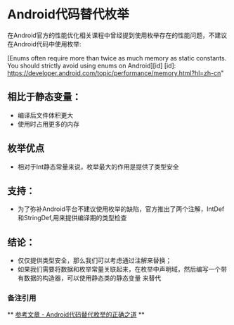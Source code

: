 # Android代码替代枚举

在Android官方的性能优化相关课程中曾经提到使用枚举存在的性能问题，不建议在Android代码中使用枚举:

[Enums often require more than twice as much memory as static constants. You should strictly avoid using enums on Android][id]
[id]: https://developer.android.com/topic/performance/memory.html?hl=zh-cn"

## 相比于静态变量：

* 编译后文件体积更大
* 使用时占用更多的内存


## 枚举优点

* 相对于Int静态常量来说，枚举最大的作用是提供了类型安全


## 支持：

* 为了弥补Android平台不建议使用枚举的缺陷，官方推出了两个注解，IntDef和StringDef,用来提供编译期的类型检查

## 结论：

* 仅仅提供类型安全，那么我们可以考虑通过注解来替换；
* 如果我们需要将数据和枚举常量关联起来，在枚举中声明域，然后编写一个带有数据的构造器，可以使用静态类的静态变量 来替代


### 备注引用
** [参考文章 - Android代码替代枚举的正确之道](http://www.jianshu.com/p/f8ac84a3e3c1) **
